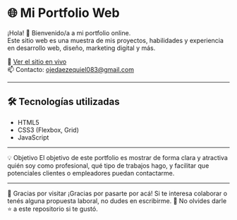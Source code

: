# 🌐 Mi Portfolio Web

¡Hola! 👋 Bienvenido/a a mi portfolio online.  
Este sitio web es una muestra de mis proyectos, habilidades y experiencia en desarrollo web, diseño, marketing digital y más.

🚀 [Ver el sitio en vivo](https://github.com/EzequielEdOjeda/Portfolio)  
📫 Contacto: [ojedaezequiel083@gmail.com](mailto:ojedaezequiel083@gmail.com)

---

## 🛠️ Tecnologías utilizadas

- HTML5
- CSS3 (Flexbox, Grid)
- JavaScript

---

💡 Objetivo
El objetivo de este portfolio es mostrar de forma clara y atractiva quién soy como profesional, qué tipo de trabajos hago, y facilitar que potenciales clientes o empleadores puedan contactarme.

---

🙌 Gracias por visitar
¡Gracias por pasarte por acá! Si te interesa colaborar o tenés alguna propuesta laboral, no dudes en escribirme.
🌟 No olvides darle ⭐ a este repositorio si te gustó.
